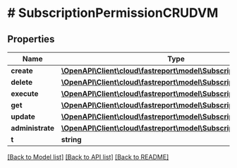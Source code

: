 # # SubscriptionPermissionCRUDVM

## Properties

Name | Type | Description | Notes
------------ | ------------- | ------------- | -------------
**create** | [**\OpenAPI\Client\cloud\fastreport\model\SubscriptionCreate**](SubscriptionCreate.md) |  | [optional]
**delete** | [**\OpenAPI\Client\cloud\fastreport\model\SubscriptionDelete**](SubscriptionDelete.md) |  | [optional]
**execute** | [**\OpenAPI\Client\cloud\fastreport\model\SubscriptionExecute**](SubscriptionExecute.md) |  | [optional]
**get** | [**\OpenAPI\Client\cloud\fastreport\model\SubscriptionGet**](SubscriptionGet.md) |  | [optional]
**update** | [**\OpenAPI\Client\cloud\fastreport\model\SubscriptionUpdate**](SubscriptionUpdate.md) |  | [optional]
**administrate** | [**\OpenAPI\Client\cloud\fastreport\model\SubscriptionAdministrate**](SubscriptionAdministrate.md) |  | [optional]
**t** | **string** |  |

[[Back to Model list]](../../README.md#models) [[Back to API list]](../../README.md#endpoints) [[Back to README]](../../README.md)
